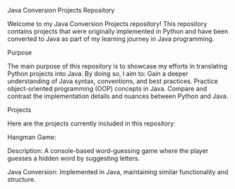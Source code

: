 Java Conversion Projects Repository

Welcome to my Java Conversion Projects repository! This repository contains projects that were originally implemented in Python and have been converted to Java as part of my learning journey in Java programming.

Purpose

The main purpose of this repository is to showcase my efforts in translating Python projects into Java. By doing so, I aim to:
Gain a deeper understanding of Java syntax, conventions, and best practices.
Practice object-oriented programming (OOP) concepts in Java.
Compare and contrast the implementation details and nuances between Python and Java.

Projects

Here are the projects currently included in this repository:


Hangman Game:


Description: A console-based word-guessing game where the player guesses a hidden word by suggesting letters.

Java Conversion: Implemented in Java, maintaining similar functionality and structure.
